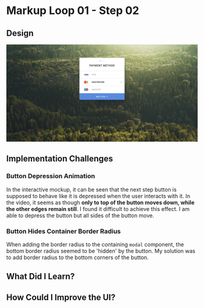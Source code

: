 # Markup Loop 01 - Step 02

## Design

![Markup Loop 1 Step 2 Design](./design-mockup.png)

## Implementation Challenges

### Button Depression Animation

In the interactive mockup, it can be seen that the next step button is
supposed to behave like it is depressed when the user interacts with it.
In the video, it seems as though **only to top of the button moves down,
while the other edges remain still**. I found it difficult to achieve
this effect. I am able to depress the button but all sides of the button
move.

### Button Hides Container Border Radius

When adding the border radius to the containing `modal` component, the
bottom border radius seemed to be 'hidden' by the button. My solution
was to add border radius to the bottom corners of the button.

## What Did I Learn?

## How Could I Improve the UI?
